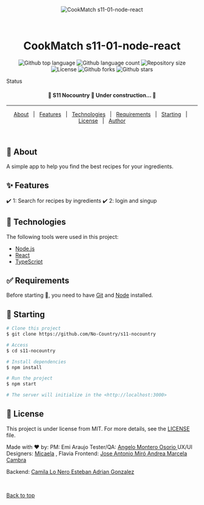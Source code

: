 <div align="center" id="top"> 
  <img src="./.github/app.gif" alt="CookMatch s11-01-node-react" />

  &#xa0;

  <!-- <a href="https://s11nocountry.netlify.app">Demo</a> -->
</div>

<h1 align="center">CookMatch s11-01-node-react</h1>

<p align="center">
  <img alt="Github top language" src="https://img.shields.io/github/languages/top/No-Country/s11-nocountry?color=56BEB8">

  <img alt="Github language count" src="https://img.shields.io/github/languages/count/No-Country/s11-nocountry?color=56BEB8">

  <img alt="Repository size" src="https://img.shields.io/github/repo-size/No-Country/s11-nocountry?color=56BEB8">

  <img alt="License" src="https://img.shields.io/github/license/No-Country/s11-nocountry?color=56BEB8">

  <img alt="Github forks" src="https://img.shields.io/github/forks/No-Country/s11-nocountry?color=56BEB8" /> 

  <img alt="Github stars" src="https://img.shields.io/github/stars/No-Country/s11-nocountry?color=56BEB8" /> 
</p>

 Status 
 <h4 align="center"> 
	🚧  S11 Nocountry 🚀 Under construction...  🚧
</h4> 

<hr>

<p align="center">
  <a href="#dart-about">About</a> &#xa0; | &#xa0; 
  <a href="#sparkles-features">Features</a> &#xa0; | &#xa0;
  <a href="#rocket-technologies">Technologies</a> &#xa0; | &#xa0;
  <a href="#white_check_mark-requirements">Requirements</a> &#xa0; | &#xa0;
  <a href="#checkered_flag-starting">Starting</a> &#xa0; | &#xa0;
  <a href="#memo-license">License</a> &#xa0; | &#xa0;
  <a href="https://github.com/{{YOUR_GITHUB_USERNAME}}" target="_blank">Author</a>
</p>

<br>

## :dart: About ##

A simple app to help you find the best recipes for your ingredients.

## :sparkles: Features ##

:heavy_check_mark:  1: Search for recipes by ingredients
:heavy_check_mark:  2: login and singup


## :rocket: Technologies ##

The following tools were used in this project:

- [Node.js](https://nodejs.org/en/)
- [React](https://pt-br.reactjs.org/)
- [TypeScript](https://www.typescriptlang.org/)

## :white_check_mark: Requirements ##

Before starting :checkered_flag:, you need to have [Git](https://git-scm.com) and [Node](https://nodejs.org/en/) installed.

## :checkered_flag: Starting ##

```bash
# Clone this project
$ git clone https://github.com/No-Country/s11-nocountry

# Access
$ cd s11-nocountry

# Install dependencies
$ npm install

# Run the project
$ npm start

# The server will initialize in the <http://localhost:3000>
```

## :memo: License ##

This project is under license from MIT. For more details, see the [LICENSE](LICENSE.md) file.


Made with :heart: by:
PM: Emi Araujo
Tester/QA: <a href="https://github.com/dextr0yer">Angelo Montero Osorio </a>
UX/UI Designers:
<a href="https://www.behance.net/samsomicaela?tracking_source=search_users|micaela%20samso"> Micaela</a>
 , Flavia
Frontend:
<a href="https://github.com/Joseacode" target="_blank"> Jose Antonio Miró </a>
<a href="https://github.com/AndyCambra" target="_blank">Andrea Marcela Cambra </a>


Backend:
<a href="https://github.com/lonerocamila" target="_blank"> Camila Lo Nero </a>
<a href="https://github.com/Adremess" target="_blank"> Esteban Adrian Gonzalez</a>
<!-- <a href="https://github.com/juampi" target="_blank"> Juan Pablo </a>  -->

&#xa0;

<a href="#top">Back to top</a>

